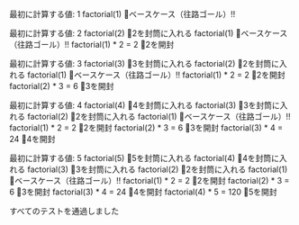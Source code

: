 最初に計算する値: 1
factorial(1) 🏁ベースケース（往路ゴール）!!

最初に計算する値: 2
factorial(2) 📩2を封筒に入れる
factorial(1) 🏁ベースケース（往路ゴール）!!
factorial(1) * 2 = 2 📨2を開封

最初に計算する値: 3
factorial(3) 📩3を封筒に入れる
factorial(2) 📩2を封筒に入れる
factorial(1) 🏁ベースケース（往路ゴール）!!
factorial(1) * 2 = 2 📨2を開封
factorial(2) * 3 = 6 📨3を開封

最初に計算する値: 4
factorial(4) 📩4を封筒に入れる
factorial(3) 📩3を封筒に入れる
factorial(2) 📩2を封筒に入れる
factorial(1) 🏁ベースケース（往路ゴール）!!
factorial(1) * 2 = 2 📨2を開封
factorial(2) * 3 = 6 📨3を開封
factorial(3) * 4 = 24 📨4を開封

最初に計算する値: 5
factorial(5) 📩5を封筒に入れる
factorial(4) 📩4を封筒に入れる
factorial(3) 📩3を封筒に入れる
factorial(2) 📩2を封筒に入れる
factorial(1) 🏁ベースケース（往路ゴール）!!
factorial(1) * 2 = 2 📨2を開封
factorial(2) * 3 = 6 📨3を開封
factorial(3) * 4 = 24 📨4を開封
factorial(4) * 5 = 120 📨5を開封

すべてのテストを通過しました